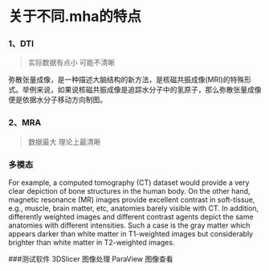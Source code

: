 # 关于不同.mha的特点

### 1、DTI
> 实际数据有点小 可能不清晰


弥散张量成像，是一种描述大脑结构的新方法，是核磁共振成像(MRI)的特殊形式。举例来说，如果说核磁共振成像是追踪水分子中的氢原子，那么弥散张量成像便是依据水分子移动方向制图。

### 2、MRA

> 数据最大 理论上最清晰


### 多模态
For example, a computed tomography (CT) dataset would provide a very clear depiction of bone structures in the human body. On the other hand, magnetic resonance (MR) images provide excellent contrast in soft-tissue, e.g., muscle, brain matter, etc, anatomies barely visible with CT. In addition, differently weighted images and different contrast agents depict the same anatomies with different intensities. Such a case is the gray matter which appears darker than white matter in T1-weighted images but considerably brighter than white matter in T2-weighted images.



###测试软件
3DSlicer 图像处理
ParaView 图像查看